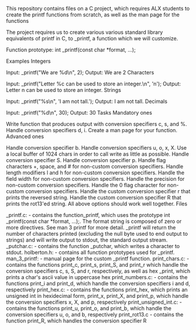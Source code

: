 This repository contains files on a C project, which requires ALX students to create the printf functions from scratch, as well as the man page for the functions

The project requires us to create various various standard library equivalents of printf in C, to _printf, a function which we will customize.

Function prototype: int _printf(const char *format, ...);

Examples
Integers

Input: _printf("We are %d\n", 2);
Output: We are 2
Characters

Input: _printf("Letter %c can be used to store an integer.\n", 'n');
Output: Letter n can be used to store an integer.
Strings

Input: _printf("%s\n", 'I am not tall.');
Output: I am not tall.
Decimals

Input: _printf("%d\n", 30);
Output: 30
Tasks
Mandatory ones

Write function that produces output with conversion specifiers c, s, and %.
Handle conversion specifiers d, i.
Create a man page for your function.
Advanced ones

Handle conversion specifier b.
Handle conversion specifiers u, o, x, X.
Use a local buffer of 1024 chars in order to call write as little as possible.
Handle conversion specifier S.
Handle conversion specifier p.
Handle flag characters +, space, and # for non-custom conversion specifiers.
Handle length modifiers l and h for non-custom conversion specifiers.
Handle the field width for non-custom conversion specifiers.
Handle the precision for non-custom conversion specifiers.
Handle the 0 flag character for non-custom conversion specifiers.
Handle the custom conversion specifier r that prints the reversed string.
Handle the custom conversion specifier R that prints the rot13'ed string.
All above options should work well together.
Files

_printf.c: - contains the function_printf, which uses the prototype int _printf(const char *format, ...);. The format string is composed of zero or more directives. See man 3 printf for more detail. _printf will return the number of characters printed (excluding the null byte used to end output to strings) and will write output to stdout, the standard output stream.
_putchar.c: - contains the function _putchar, which writes a character to stdout.
holberton.h: - contains all function prototypes used for _printf.
man_3_printf: - manual page for the custom _printf function.
print_chars.c: - contains the functions print_c, print_s, print_S, and print_r which handle the conversion specifiers c, s, S, and r, respectively, as well as hex _print, which prints a char's ascii value in uppercase hex
print_numbers.c: - contains the functions print_i and print_d, which handle the conversion specifiers i and d, respectively
print_hex.c: - contains the functions print_hex, which prints an unsigned int in hexidecimal form, print_x, print_X, and print_p, which handle the conversion specifiers x, X, and p, respectively
print_unsigned_int.c: - contains the functions print_u, print_o, and print_b, which handle the conversion specifiers u, o, and b, respectively
print_rot13.c - contains the function print_R, which handles the conversion specifier R
